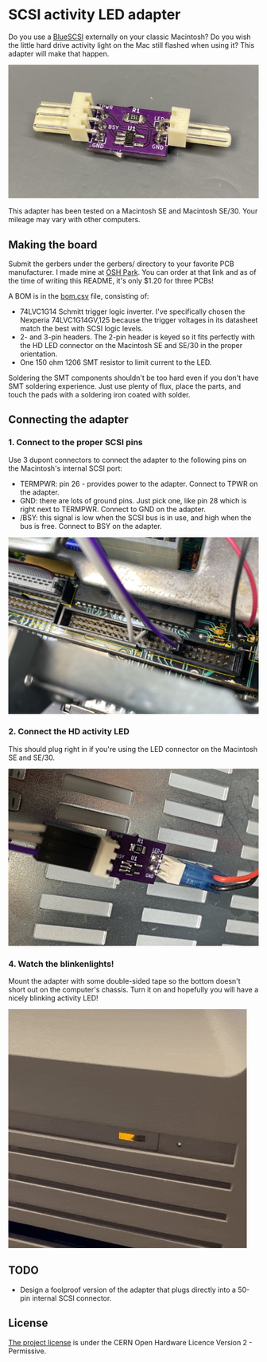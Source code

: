 # SCSI activity LED adapter #

Do you use a [BlueSCSI](https://github.com/erichelgeson/bluescsi) externally on your classic Macintosh? Do you wish the little hard drive activity light on the Mac still flashed when using it? This adapter will make that happen.

<img alt="assembled SCSI activity LED adapter" src="images/assembled.jpg">

This adapter has been tested on a Macintosh SE and Macintosh SE/30. Your mileage may vary with other computers.

## Making the board ##

Submit the gerbers under the gerbers/ directory to your favorite PCB manufacturer. I made mine at [OSH Park](https://oshpark.com/shared_projects/9X7GausD). You can order at that link and as of the time of writing this README, it's only $1.20 for three PCBs!

A BOM is in the [bom.csv](bom.csv) file, consisting of:

- 74LVC1G14 Schmitt trigger logic inverter. I've specifically chosen the Nexperia 74LVC1G14GV,125 because the trigger voltages in its datasheet match the best with SCSI logic levels.
- 2- and 3-pin headers. The 2-pin header is keyed so it fits perfectly with the HD LED connector on the Macintosh SE and SE/30 in the proper orientation.
- One 150 ohm 1206 SMT resistor to limit current to the LED.

Soldering the SMT components shouldn't be too hard even if you don't have SMT soldering experience. Just use plenty of flux, place the parts, and touch the pads with a soldering iron coated with solder.

## Connecting the adapter ##

### 1. Connect to the proper SCSI pins ###

Use 3 dupont connectors to connect the adapter to the following pins on the Macintosh's internal SCSI port:

- TERMPWR: pin 26 - provides power to the adapter. Connect to TPWR on the adapter.
- GND: there are lots of ground pins. Just pick one, like pin 28 which is right next to TERMPWR. Connect to GND on the adapter.
- /BSY: this signal is low when the SCSI bus is in use, and high when the bus is free. Connect to BSY on the adapter.

<img alt="connecting to the SCSI port" src="images/connect1.jpg">

### 2. Connect the HD activity LED ###

This should plug right in if you're using the LED connector on the Macintosh SE and SE/30.

<img alt="connecting the activity LED" src="images/connect2.jpg">

### 4. Watch the blinkenlights! ###

Mount the adapter with some double-sided tape so the bottom doesn't short out on the computer's chassis. Turn it on and hopefully you will have a nicely blinking activity LED!

<img alt="GIF of blinking hard drive light" src="images/blinkenlights.gif">

## TODO ##

- Design a foolproof version of the adapter that plugs directly into a 50-pin internal SCSI connector.

## License ##

[The project license](LICENSE.txt) is under the CERN Open Hardware Licence Version 2 - Permissive.
